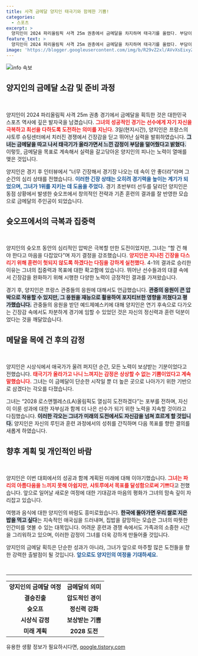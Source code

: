 ```yaml
---
title: 사격 금메달 양지인 태극기와 함께한 기쁨!
categories:
  - 스포츠
excerpt: >
  양지인이 2024 파리올림픽 사격 25m 권총에서 금메달을 차지하며 태극기를 올렸다. 부담이 컸지만, 금메달로 모든 것이 씻겨 내려간다며 기쁨을 표현한 그의 도전은 시작에 불과하다고 선언했다!
feature_text: >
  양지인이 2024 파리올림픽 사격 25m 권총에서 금메달을 차지하며 태극기를 올렸다. 부담이 컸지만, 금메달로 모든 것이 씻겨 내려간다며 기쁨을 표현한 그의 도전은 시작에 불과하다고 선언했다!
image: 'https://blogger.googleusercontent.com/img/b/R29vZ2xl/AVvXsEixyZcFfHzMRdzZMjFBmAUKJYCLCGyLL1o632UiGVXcaFdKo_bkvkuCioo0uUKlGfBVcT3P84aROyZIXSBEx3Aw5nCQ3pTgDom1WDC4m8eifvWiAmWEEVb4x6G_l8C0QH225ldMjyaFvpxGEBGNO37VmDTDMHGhJPq73UglMfDca1-0aw/s1600/blogspot.png'
---
```


<p><img src="https://blogger.googleusercontent.com/img/b/R29vZ2xl/AVvXsEixyZcFfHzMRdzZMjFBmAUKJYCLCGyLL1o632UiGVXcaFdKo_bkvkuCioo0uUKlGfBVcT3P84aROyZIXSBEx3Aw5nCQ3pTgDom1WDC4m8eifvWiAmWEEVb4x6G_l8C0QH225ldMjyaFvpxGEBGNO37VmDTDMHGhJPq73UglMfDca1-0aw/s1600/blogspot.png" alt="info 속보" /></p>

<h2 data-ke-size="size26">양지인의 금메달 소감 및 준비 과정</h2>

<p data-ke-size="size16">&nbsp;</p>

<p>양지인이 2024 파리올림픽 사격 25m 권총 경기에서 금메달을 획득한 것은 대한민국 스포츠 역사에 깊은 발자국을 남겼습니다. <b><span style="color: #ee2323;">그녀의 성공적인 경기는 선수에게 자기 자신을 극복하고 최선을 다하도록 도전하는 의미를 지닌다.</span></b> 3일(현지시간), 양지인은 프랑스의 샤토루 슈팅센터에서 치러진 경쟁에서 긴장감을 딛고 뛰어난 실력을 발휘하였습니다. <b><span style="background-color: #21538527;">그녀는 금메달을 따고 나서 태극기가 올라가면서 느낀 감정이 부담을 덜어줬다고 밝혔다.</span></b> 이렇듯, 금메달을 목표로 계속해서 실력을 갈고닦아온 양지인의 피나는 노력이 열매를 맺은 것입니다.</p>

<p>양지인은 경기 후 인터뷰에서 “너무 긴장해서 경기장 나오는 데 속이 안 좋더라”라며 그 순간의 심리 상태를 전했습니다. <b><span style="color: #1a5490;">이러한 긴장 상태는 오히려 경기력을 높이는 계기가 되었으며, 그녀가 1위를 지키는 데 도움을 주었다.</span></b> 경기 초반부터 선두를 달리던 양지인은 동점 상황에서 발생한 슛오프에서 창의적인 전략과 기존 훈련의 결과를 잘 반영한 모습으로 금메달의 주인공이 되었습니다. </p>

<h2 data-ke-size="size26">슛오프에서의 극복과 집중력</h2>

<p data-ke-size="size16">&nbsp;</p>

<p>양지인의 슛오프 동안의 심리적인 압박은 극복할 만한 도전이었지만, 그녀는 “할 건 해야 한다고 마음을 다잡았다”며 자기 결정을 강조했습니다. <b><span style="color: #ee2323;">양지인은 지나친 긴장을 다스리기 위해 훈련이 헛되지 않도록 하겠다는 다짐을 강하게 실천했다.</span></b> 4-1의 결과로 승리한 이유는 그녀의 집중력과 목표에 대한 확고함에 있습니다. 뛰어난 선수들과의 대결 속에서 긴장감을 완화하기 위해 시행한 다양한 노력이 긍정적인 결과를 가져왔습니다.</p>

<p>경기 후, 양지인은 프랑스 관중들의 응원에 대해서도 언급했습니다. <b><span style="background-color: #21538527;">관중의 응원이 큰 압박으로 작용할 수 있지만, 그 응원을 재능으로 활용하여 포지티브한 영향을 끼쳤다고 평가했습니다.</span></b> 관중들의 응원을 받던 예드제예스키에 대해 양지인은 연기 후속으로 다가오는 긴장감 속에서도 차분하게 경기에 임할 수 있었던 것은 자신의 정신력과 훈련 덕분이었다는 것을 깨달았습니다.</p>

<h2 data-ke-size="size26">메달을 목에 건 후의 감정</h2>

<p data-ke-size="size16">&nbsp;</p>

<p>양지인은 시상식에서 애국가가 울려 퍼지던 순간, 모든 노력이 보상받는 기분이었다고 전했습니다. <b><span style="color: #ee2323;">태극기가 올라가고 나니 느껴지는 감정은 상상할 수 없는 기쁨이었다고 계속말했습니다.</span></b> 그녀는 이 금메달이 단순한 시작일 뿐 더 높은 곳으로 나아가기 위한 기반으로 삼겠다는 각오를 다졌습니다. </p>

<p>그녀는 “2028 로스앤젤레스(LA)올림픽도 열심히 도전하겠다”는 포부를 전하며, 자신이 이룬 성과에 대한 자부심과 함께 더 나은 선수가 되기 위한 노력을 지속할 것이라고 다짐했습니다. <b><span style="background-color: #21538527;">이러한 각오는 그녀가 미래의 도전에서도 자신감을 넘쳐 흐르게 할 것입니다.</span></b> 양지인은 자신의 루틴과 훈련 과정에서의 성취를 간직하며 다음 목표를 향한 결의를 새롭게 하였습니다.</p>

<h2 data-ke-size="size26">향후 계획 및 개인적인 바람</h2>

<p data-ke-size="size16">&nbsp;</p>

<p>양지인은 이번 대회에서의 성공과 함께 계획된 미래에 대해 이야기했습니다. <b><span style="color: #ee2323;">그녀는 파리의 아름다움을 느끼지 못해 아쉽지만, 샤토루에서 목표를 달성함으로써 기쁘다</span></b>고 전했습니다. 앞으로 일어날 새로운 여정에 대한 기대감과 마음의 평화가 그녀의 맘속 깊이 자리잡고 있습니다. </p>

<p>여행과 음식에 대한 양지인의 바람도 흥미로웠습니다. <b><span style="background-color: #21538527;">한국에 돌아가면 우리 쌀로 지은 밥을 먹고 싶다</span></b>는 지속적인 애국심을 드러내며, 집밥을 갈망하는 모습은 그녀의 따뜻한 인간미를 엿볼 수 있는 대목입니다. 어려운 훈련과 경쟁 속에서도 가족과의 소중한 시간을 그리워하고 있으며, 이러한 감정이 그녀를 더욱 강하게 만들어줄 것입니다. </p>

<p>양지인의 금메달 획득은 단순한 성과가 아니라, 그녀가 앞으로 마주할 많은 도전들을 향한 강력한 출발점이 될 것입니다. <b><span style="color: #1a5490;">앞으로도 양지인의 여정을 기대하세요.</span></b> </p>

<p data-ke-size="size16">&nbsp;</p>

<hr>

<table style="width: 100%; text-align: center;">
    <tr>
        <td><b>양지인의 금메달 여정</b></td>
        <td><b>금메달의 의미</b></td>
    </tr>
    <tr>
        <td style="text-align: center; height: 17px;"><b>결승진출</b></td>
        <td style="text-align: center; height: 17px;"><b>압도적인 경이</b></td>
    </tr>
    <tr>
        <td style="text-align: center; height: 17px;"><b>슛오프</b></td>
        <td style="text-align: center; height: 17px;"><b>정신력 강화</b></td>
    </tr>
    <tr>
        <td style="text-align: center; height: 17px;"><b>시상식 감정</b></td>
        <td style="text-align: center; height: 17px;"><b>보상받는 기쁨</b></td>
    </tr>
    <tr>
        <td style="text-align: center; height: 17px;"><b>미래 계획</b></td>
        <td style="text-align: center; height: 17px;"><b>2028 도전</b></td>
    </tr>
</table>
유용한 생활 정보가 필요하시다면, <a href="https://qoogle.tistory.com" rel="dofollow">qoogle.tistory.com</a>


